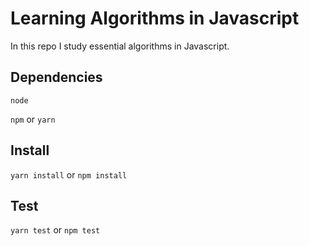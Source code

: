 # Learning Algorithms in Javascript

In this repo I study essential algorithms in Javascript.

## Dependencies

`node`

`npm` or `yarn`

## Install

`yarn install` or `npm install`

## Test

`yarn test` or `npm test`
